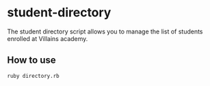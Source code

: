 # student-directory #
The student directory script allows you to manage the list of students enrolled at Villains academy.

## How to use ##
```shell
ruby directory.rb
```

